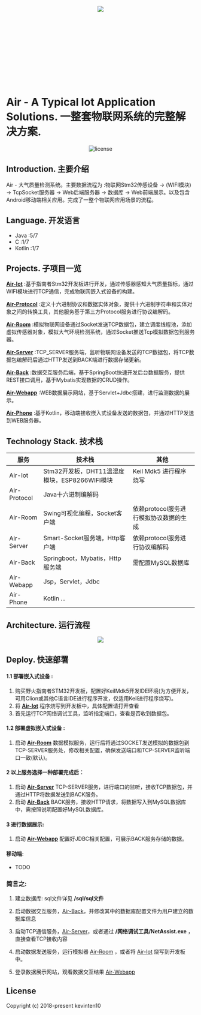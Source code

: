 <p align="center" style="height: 200px">
  <img src="https://github.com/kevinten10/Air/blob/master/Icon.png"/>
</p>

# Air - A Typical Iot Application Solutions. 一整套物联网系统的完整解决方案. 

<p align="center">
  <img src="https://img.shields.io/github/license/mashape/apistatus.svg" alt="license"/>
</p>

## Introduction. 主要介绍

Air - 大气质量检测系统。主要数据流程为 :物联网Stm32传感设备 -> (WIFI模块) -> TcpSocket服务器 -> Web后端服务器 -> 数据库 -> Web前端展示。以及包含Android移动端相关应用。完成了一整个物联网应用场景的流程。

## Language. 开发语言

* Java :5/7
* C :1/7
* Kotlin :1/7 

## Projects. 子项目一览

**[Air-Iot](https://github.com/kevinten10/Air-Iot)** :基于指南者Stm32开发板进行开发，通过传感器感知大气质量指标，通过WIFI模块进行TCP通信，完成物联网嵌入式设备的构建。

**[Air-Protocol](https://github.com/kevinten10/Air-Protocol)** :定义十六进制协议和数据实体对象，提供十六进制字符串和实体对象之间的转换工具，其他服务基于第三方Protocol服务进行协议编解码。

**[Air-Room](https://github.com/kevinten10/Air-Room)** :模拟物联网设备通过Socket发送TCP数据包，建立调度线程池，添加虚拟传感器对象，模拟大气环境检测系统，通过Socket推送Tcp模拟数据包到服务器。

**[Air-Server](https://github.com/kevinten10/Air-Server)** :TCP_SERVER服务端，监听物联网设备发送的TCP数据包，将TCP数据包编解码后通过HTTP发送到BACK端进行数据存储更新。

**[Air-Back](https://github.com/kevinten10/Air-Back)** :数据交互服务后端，基于SpringBoot快速开发后台数据服务，提供REST接口调用，基于Mybatis实现数据的CRUD操作。

**[Air-Webapp](https://github.com/kevinten10/Air-Webapp)** :WEB数据展示网站，基于Servlet+Jdbc搭建，进行监测数据的展示。

**[Air-Phone](https://github.com/kevinten10/Air-Phone)** :基于Kotlin，移动端接收嵌入式设备发送的数据包，并通过HTTP发送到WEB服务器。

## Technology Stack. 技术栈

|服务|技术栈|其他|
|---|---|---|
|Air-Iot|Stm32开发板，DHT11温湿度模块，ESP8266WIFI模块|Keil Mdk5 进行程序烧写|
|Air-Protocol|Java十六进制编解码||
|Air-Room|Swing可视化编程，Socket客户端|依赖protocol服务进行模拟协议数据的生成|
|Air-Server|Smart-Socket服务端，Http客户端|依赖protocol服务进行协议编解码|
|Air-Back|Springboot，Mybatis，Http服务端|需配置MySQL数据库|
|Air-Webapp|Jsp，Servlet，Jdbc||
|Air-Phone|Kotlin ...|

## Architecture. 运行流程

<p align="center">
  <img src="https://github.com/kevinten10/Air/blob/master/Architecture.png" />
</p>

## Deploy. 快速部署

#### 1.1 部署嵌入式设备 :

1. 购买野火指南者STM32开发板，配置好KeilMdk5开发IDE环境(为方便开发，可用Clion或其他C语言IDE进行程序开发，仅适用Keil进行程序烧写)。
2. 将 **[Air-Iot](https://github.com/kevinten10/Air-Iot)** 程序烧写到开发板中，具体配置请打开查看
3. 首先运行TCP网络调试工具，监听指定端口，查看是否收到数据包。

#### 1.2 部署虚拟嵌入式设备 :

1. 启动 **[Air-Room](https://github.com/kevinten10/Air-Room)** 数据模拟服务，运行后将通过SOCKET发送模拟的数据包到TCP-SERVER服务处，修改相关配置，确保发送端口和TCP-SERVER监听端口一致(默认)。

#### 2 以上服务选择一种部署完成后：

1. 启动 **[Air-Server](https://github.com/kevinten10/Air-Server)** TCP-SERVER服务，进行端口的监听，接收TCP数据包，并通过HTTP将数据发送到BACK服务。
2. 启动 **[Air-Back](https://github.com/kevinten10/Air-Back)** BACK服务，接收HTTP请求，将数据写入到MySQL数据库中，需按照说明配置好MySQL数据库。

#### 3 进行数据展示:

1. 启动 **[Air-Webapp](https://github.com/kevinten10/Air-Webapp)** 配置好JDBC相关配置，可展示BACK服务存储的数据。

#### 移动端:

* TODO

### 简言之: 

1. 建立数据库: sql文件详见 **/sql/sql文件**

2. 启动数据交互服务，[Air-Back](https://github.com/kevinten10/Air-Back)，并修改其中的数据库配置文件为用户建立的数据库信息

3. 启动TCP通信服务，[Air-Server](https://github.com/kevinten10/Air-Server)，或者通过 **/网络调试工具/NetAssist.exe** ，直接查看TCP接收内容

4. 启动数据发送服务，运行模拟器 [Air-Room](https://github.com/kevinten10/Air-Room) ，或者将 [Air-Iot](https://github.com/kevinten10/Air-Iot) 烧写到开发板中。
   
5. 登录数据展示网站，观看数据交互结果 [Air-Webapp](https://github.com/kevinten10/Air-Webapp)

## License

Copyright (c) 2018-present kevinten10



